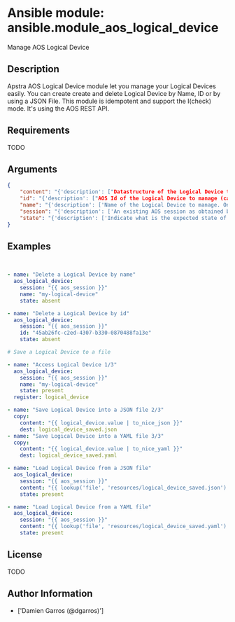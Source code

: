# Ansible module: ansible.module_aos_logical_device


Manage AOS Logical Device

## Description

Apstra AOS Logical Device module let you manage your Logical Devices easily. You can create create and delete Logical Device by Name, ID or by using a JSON File. This module is idempotent and support the I(check) mode. It's using the AOS REST API.

## Requirements

TODO

## Arguments

``` json
{
    "content": "{'description': ["Datastructure of the Logical Device to create. The data can be in YAML / JSON or directly a variable. It's the same datastructure that is returned on success in I(value)."]}",
    "id": "{'description': ["AOS Id of the Logical Device to manage (can't be used to create a new Logical Device), Only one of I(name), I(id) or I(content) can be set."]}",
    "name": "{'description': ['Name of the Logical Device to manage. Only one of I(name), I(id) or I(content) can be set.']}",
    "session": "{'description': ['An existing AOS session as obtained by M(aos_login) module.'], 'required': True}",
    "state": "{'description': ['Indicate what is the expected state of the Logical Device (present or not).'], 'default': 'present', 'choices': ['present', 'absent']}",
}
```

## Examples


``` yaml


- name: "Delete a Logical Device by name"
  aos_logical_device:
    session: "{{ aos_session }}"
    name: "my-logical-device"
    state: absent

- name: "Delete a Logical Device by id"
  aos_logical_device:
    session: "{{ aos_session }}"
    id: "45ab26fc-c2ed-4307-b330-0870488fa13e"
    state: absent

# Save a Logical Device to a file

- name: "Access Logical Device 1/3"
  aos_logical_device:
    session: "{{ aos_session }}"
    name: "my-logical-device"
    state: present
  register: logical_device

- name: "Save Logical Device into a JSON file 2/3"
  copy:
    content: "{{ logical_device.value | to_nice_json }}"
    dest: logical_device_saved.json
- name: "Save Logical Device into a YAML file 3/3"
  copy:
    content: "{{ logical_device.value | to_nice_yaml }}"
    dest: logical_device_saved.yaml

- name: "Load Logical Device from a JSON file"
  aos_logical_device:
    session: "{{ aos_session }}"
    content: "{{ lookup('file', 'resources/logical_device_saved.json') }}"
    state: present

- name: "Load Logical Device from a YAML file"
  aos_logical_device:
    session: "{{ aos_session }}"
    content: "{{ lookup('file', 'resources/logical_device_saved.yaml') }}"
    state: present

```

## License

TODO

## Author Information
  - ['Damien Garros (@dgarros)']
